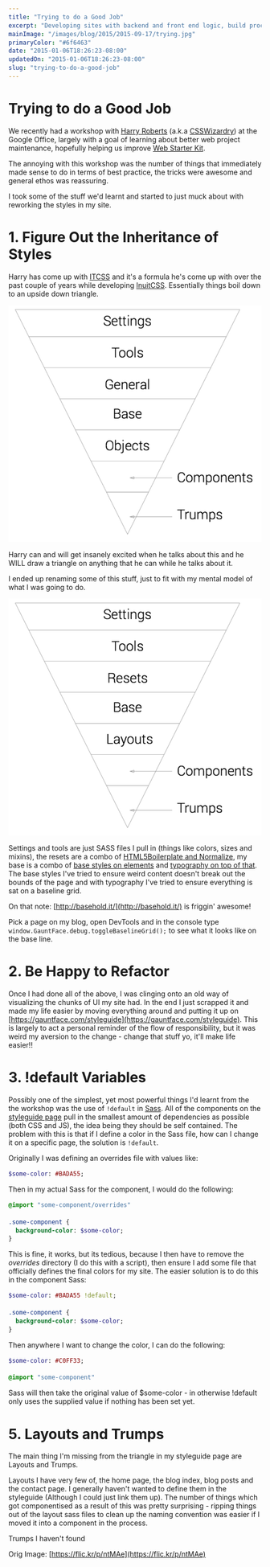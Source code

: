```yaml
---
title: "Trying to do a Good Job"
excerpt: "Developing sites with backend and front end logic, build processes, preprocessors, what ever else makes it hard to keep things clean and sane. How I've reworked things."
mainImage: "/images/blog/2015/2015-09-17/trying.jpg"
primaryColor: "#6f6463"
date: "2015-01-06T18:26:23-08:00"
updatedOn: "2015-01-06T18:26:23-08:00"
slug: "trying-to-do-a-good-job"
---
```


# Trying to do a Good Job

We recently had a workshop with [Harry Roberts](https://twitter.com/csswizardry) (a.k.a [CSSWizardry](http://csswizardry.com/)) at the Google Office, largely with a goal of learning about better web project maintenance, hopefully helping us improve [Web Starter Kit](https://developers.google.com/web/starter-kit/).

The annoying with this workshop was the number of things that immediately made sense to do in terms of best practice, the tricks were awesome and general ethos was reassuring.

I took some of the stuff we'd learnt and started to just muck about with reworking the styles in my site.

# 1. Figure Out the Inheritance of Styles

Harry has come up with [ITCSS](http://itcss.io/) and it's a formula he's come up with over the past couple of years while developing [InuitCSS](https://github.com/csswizardry/inuit.css/). Essentially things boil down to an upside down triangle.

![ITCSS Diagram](/images/blog/2015/01/06/itcss-pyramid.png)

Harry can and will get insanely excited when he talks about this and he WILL draw a triangle on anything that he can while he talks about it.

I ended up renaming some of this stuff, just to fit with my mental model of what I was going to do.

![Matt Gaunt's Tweaked Version of ITCSS](/images/blog/2015/01/06/itcss-matt-style.png)

Settings and tools are just SASS files I pull in (things like colors, sizes and mixins), the resets are a combo of [HTML5Boilerplate and Normalize](https://gauntface.com/styleguide/view/resets/), my base is a combo of [base styles on elements](https://gauntface.com/styleguide/view/base/) and [typography on top of that](https://gauntface.com/styleguide/view/typography/). The base styles I've tried to ensure weird content doesn't break out the bounds of the page and with typography I've tried to ensure everything is sat on a baseline grid.

On that note: [http://basehold.it/](http://basehold.it/) is friggin' awesome!

Pick a page on my blog, open DevTools and in the console type `window.GauntFace.debug.toggleBaselineGrid();` to see what it looks like on the base line.

# 2. Be Happy to Refactor

Once I had done all of the above, I was clinging onto an old way of visualizing the chunks of UI my site had. In the end I just scrapped it and made my life easier by moving everything around and putting it up on [https://gauntface.com/styleguide](https://gauntface.com/styleguide). This is largely to act a personal reminder of the flow of responsibility, but it was weird my aversion to the change - change that stuff yo, it'll make life easier!!

# 3. !default Variables

Possibly one of the simplest, yet most powerful things I'd learnt from the the workshop was the use of `!default` in [Sass](http://sass-lang.com/). All of the components on the [styleguide page](https://gauntface.com/styleguide) pull in the smallest amount of dependencies as possible (both CSS and JS), the idea being they should be self contained. The problem with this is that if I define a color in the Sass file, how can I change it on a specific page, the solution is `!default`.

Originally I was defining an overrides file with values like:

```sass
$some-color: #BADA55;
```

Then in my actual Sass for the component, I would do the following:

```sass
@import "some-component/overrides"

.some-component {
  background-color: $some-color;
}
```

This is fine, it works, but its tedious, because I then have to remove the *overrides* directory (I do this with a script), then ensure I add some file that officially defines the final colors for my site. The easier solution is to do this in the component Sass:

```sass
$some-color: #BADA55 !default;

.some-component {
  background-color: $some-color;
}
```

Then anywhere I want to change the color, I can do the following:

```sass
$some-color: #C0FF33;

@import "some-component"
```

Sass will then take the original value of $some-color - in otherwise !default only uses the supplied value if nothing has been set yet.

# 5. Layouts and Trumps

The main thing I'm missing from the triangle in my styleguide page are Layouts and Trumps.

Layouts I have very few of, the home page, the blog index, blog posts and the contact page. I generally haven't wanted to define them in the styleguide (Although I could just link them up). The number of things which got componentised as a result of this was pretty surprising - ripping things out of the layout sass files to clean up the naming convention was easier if I moved it into a component in the process.

Trumps I haven't found

Orig Image: [https://flic.kr/p/ntMAe](https://flic.kr/p/ntMAe)